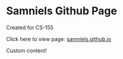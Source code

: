 # Samniels Github Page

Created for CS-155

Click here to view page: [samniels.github.io](https://samniels.github.io)

Custom content!
